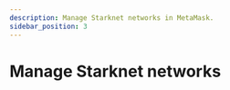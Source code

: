 ```yaml
---
description: Manage Starknet networks in MetaMask.
sidebar_position: 3
---
```


# Manage Starknet networks
 